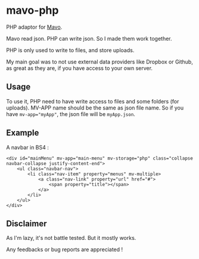 # mavo-php
PHP adaptor for [Mavo](http://mavo.io/).

Mavo read json. PHP can write json. So I made them work together.

PHP is only used to write to files, and store uploads.

My main goal was to not use external data providers like Dropbox or Github, as great as they are, if you have access to your own server.

## Usage
To use it, PHP need to have write access to files and some folders (for uploads).
MV-APP name should be the same as json file name. So if you have `mv-app="myApp"`, the json file will be `myApp.json`.

## Example
A navbar in BS4 :
```
<div id="mainMenu" mv-app="main-menu" mv-storage="php" class="collapse navbar-collapse justify-content-end">
    <ul class="navbar-nav">
        <li class="nav-item" property="menus" mv-multiple>
            <a class="nav-link" property="url" href="#">
                <span property="title"></span>
            </a>
        </li>
    </ul>
</div>
```

## Disclaimer
As I'm lazy, it's not battle tested. But it mostly works.

Any feedbacks or bug reports are appreciated !
